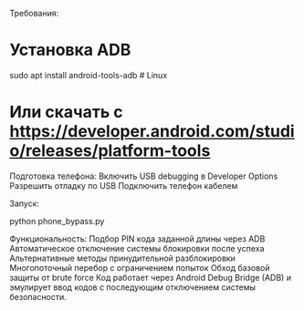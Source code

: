 Требования:

# Установка ADB
sudo apt install android-tools-adb  # Linux
# Или скачать с https://developer.android.com/studio/releases/platform-tools

Подготовка телефона:
 Включить USB debugging в Developer Options
 Разрешить отладку по USB
 Подключить телефон кабелем

Запуск:

python phone_bypass.py


Функциональность:
 Подбор PIN кода заданной длины через ADB
 Автоматическое отключение системы блокировки после успеха
 Альтернативные методы принудительной разблокировки
 Многопоточный перебор с ограничением попыток
 Обход базовой защиты от brute force
 Код работает через Android Debug Bridge (ADB) и эмулирует ввод кодов с последующим отключением системы безопасности.
